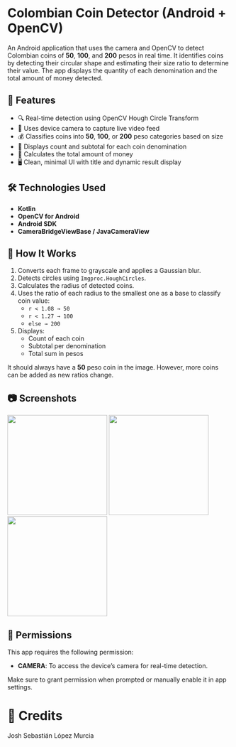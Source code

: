 # Colombian Coin Detector (Android + OpenCV)

An Android application that uses the camera and OpenCV to detect Colombian coins of **50**, **100**, and **200** pesos in real time. It identifies coins by detecting their circular shape and estimating their size ratio to determine their value. The app displays the quantity of each denomination and the total amount of money detected.

## 📱 Features

- 🔍 Real-time detection using OpenCV Hough Circle Transform  
- 📸 Uses device camera to capture live video feed  
- 💰 Classifies coins into **50**, **100**, or **200** peso categories based on size  
- 🧮 Displays count and subtotal for each coin denomination  
- 🧾 Calculates the total amount of money  
- 🖥️ Clean, minimal UI with title and dynamic result display  

## 🛠️ Technologies Used

- **Kotlin**
- **OpenCV for Android**
- **Android SDK**
- **CameraBridgeViewBase / JavaCameraView**

## 🧠 How It Works

1. Converts each frame to grayscale and applies a Gaussian blur.
2. Detects circles using `Imgproc.HoughCircles`.
3. Calculates the radius of detected coins.
4. Uses the ratio of each radius to the smallest one as a base to classify coin value:
   - `r < 1.08 → 50`
   - `r < 1.27 → 100`
   - `else → 200`
5. Displays:
   - Count of each coin
   - Subtotal per denomination
   - Total sum in pesos
  
It should always have a **50** peso coin in the image. However, more coins can be added as new ratios change.

## 📷 Screenshots

<img src="https://github.com/user-attachments/assets/5729d2b2-c0a7-4f39-82e7-5eab7c28800f" width="225"/>
<img src="https://github.com/user-attachments/assets/38580a1d-1365-4232-8e71-c1e25b7cf4a8" width="225"/>
<img src="https://github.com/user-attachments/assets/67eeb10f-1f3c-4233-b4f7-0f6a1527c1f3" width="225"/>


## 🔐 Permissions

This app requires the following permission:

- **CAMERA**: To access the device’s camera for real-time detection.

Make sure to grant permission when prompted or manually enable it in app settings.

# 👥 Credits

Josh Sebastián López Murcia
